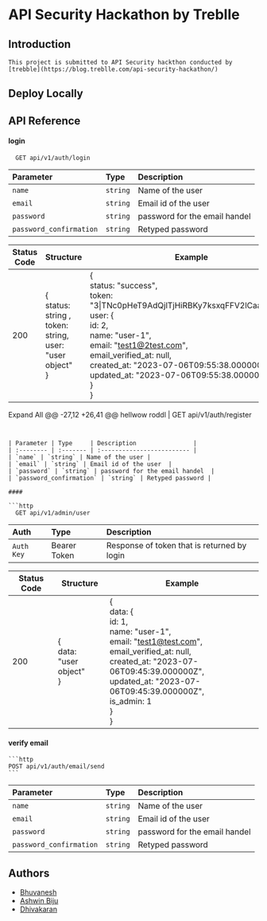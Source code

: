 
# API Security Hackathon by Treblle
## Introduction
    This project is submitted to API Security hackthon conducted by [trebble](https://blog.treblle.com/api-security-hackathon/)




## Deploy Locally




## API Reference
#### login
```http
  GET api/v1/auth/login
```
| Parameter | Type     | Description                |
| :-------- | :------- | :------------------------- |
| `name` | `string` | Name of the user |
| `email` | `string` | Email id of the user  |
| `password` | `string` | password for the email handel  |
| `password_confirmation` | `string` | Retyped password |

| Status Code | Structure | Example |
| ---------- |--------- | ------ |
| 200 | { <br> status: string , <br> token: string, <br> user: <br> "user object" <br>} | {<br>status: "success",<br>token: "3\|TNc0pHeT9AdQjlTjHiRBKy7ksxqFFV2lCaahuC6T",<br>user: {<br> id: 2, <br>name: "user-1",<br>email: "test1@2test.com",<br>email_verified_at: null,<br>created_at: "2023-07-06T09:55:38.000000Z",<br>updated_at: "2023-07-06T09:55:38.000000Z"<br>}<br>} |



Expand All
	@@ -27,12 +26,41 @@ hellwow roddl  |
  GET api/v1/auth/register
```


| Parameter | Type     | Description                |
| :-------- | :------- | :------------------------- |
| `name` | `string` | Name of the user |
| `email` | `string` | Email id of the user  |
| `password` | `string` | password for the email handel  |
| `password_confirmation` | `string` | Retyped password |

####

```http
  GET api/v1/admin/user
```


| Auth | Type     | Description                |
| :-------- | :------- | :------------------------- |
| `Auth Key` | Bearer Token | Response of token that is returned by login |

| Status Code | Structure | Example |
| ---------- |--------- | ------ |
| 200 | { <br> data: <br> "user object" <br>} | { <br>data: { <br>id: 1, <br>name: "user-1",<br>email: "test1@test.com",<br>email_verified_at: null,<br>created_at: "2023-07-06T09:45:39.000000Z",<br>updated_at: "2023-07-06T09:45:39.000000Z",<br>is_admin: 1<br>}<br>} |



#### verify email

    ```http
    POST api/v1/auth/email/send
    ```

| Parameter | Type     | Description                |
| :-------- | :------- | :------------------------- |
| `name` | `string` | Name of the user |
| `email` | `string` | Email id of the user  |
| `password` | `string` | password for the email handel  |
| `password_confirmation` | `string` | Retyped password |

## Authors

- [Bhuvanesh](https://www.github.com/bhuvi100)
- [Ashwin Biju](https://www.github.com/ashwinbiju09)
- [Dhivakaran](https://www.github.com/ultralegendary)


